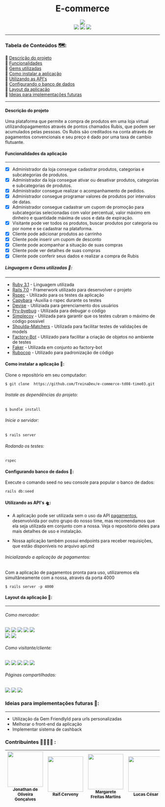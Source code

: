 <h1 align="center">E-commerce </h1>

<div align="center"><img src="app/assets/images/readme_images/ecommerce.png"></div>

<div align="center"><img src="https://badgen.net/badge/Ruby/Versão%203.1/red?icon=ruby"> <img  align="justify" src="https://raw.githubusercontent.com/jonathandeoliveira/campus-delivery/e46c3cd2f6f684e496cf70eae6a13eae60452f7f/app/assets/images/v1.svg"> <img  align="justify" src=https://img.shields.io/badge/Status-Em%20desenvolvimento-brightgreen> </div>

____
### <p align="justify"> Tabela de Conteúdos 🗺️: </p>
  🔹	[Descrição do projeto](#descrição-do-projeto) </br>
  🔹	[Funcionalidades](#funcionalidades)</br>
  🔹	[Gems utilizadas](#gems-utilizadas)</br>
  🔹	[Como instalar a aplicação](#como-instalar-a-aplicação)</br>
  🔹	[Utilizando as API's](#configurando-o-banco-de-dados)</br>
  🔹	[Configurando o banco de dados](#configurando-o-banco-de-dados)</br>
  🔹	[Layout da aplicação](#layout-da-aplicação)</br>
  🔹	[Ideias para implementações futuras](#ideias-para-implementações-futuras)</br>
___
  #### <p align="justify"> Descrição do projeto </p>
  Uma plataforma que permite a compra de produtos em uma loja virtual
  utilizandopagamentos através de pontos chamados Rubis, que podem ser acumulados pelas pessoas. Os Rubis são creditados na conta através de pagamentos convencionais e seu preço é dado por uma taxa de cambio flutuante.

  #### <p align="justify"> Funcionalidades da aplicação </p>
___

  - [X] Administrador da loja consegue cadastrar produtos, categorias e subcategorias de produtos.
  - [x] Administrador da loja consegue ativar ou desativar produtos, categorias e subcategorias de produtos.
  - [X] Administrador consegue realizar o acompanhamento de pedidos.
  - [X] Administrador consegue programar valores de produtos por intervalos de datas.
  - [x] Administrador consegue cadastrar um cupom de promoção para subcategorias selecionadas com valor percentual, valor máximo em dinheiro e quantidade máxima de usos e data de expiração.
  - [X] Visitante pode ver todos os produtos, buscar produtos por categoria ou por nome e se cadastrar na plataforma.
  - [X] Cliente pode adicionar produtos ao carrinho
  - [X] Cliente pode inserir um cupom de desconto 
  - [X] Cliente pode acompanhar a situação de suas compras
  - [X] Cliente pode ver detalhes de suas compras
  - [X] Cliente pode conferir seus dados e realizar a compra de Rubis

 ##### <p align="justify"> Linguagem e Gems utilizadas :gem:: </p>
___
- [Ruby 3.1](https://ruby-doc.org) - Linguagem utilizada
- [Rails 7.0](https://guides.rubyonrails.org) - Framerwork utilizado para desenvolver o projeto
- [Rspec](https://github.com/rspec/rspec-rails) - Utilizado para os testes da aplicação
- [Capybara](https://github.com/teamcapybara/capybara#using-capybara-with-rspec) -Auxilia o rspec durante os testes
- [Devise](https://github.com/heartcombo/devise) -	Utiliziada para gerenciamento dos usuários
- [Pry-byebug](https://github.com/deivid-rodriguez/pry-byebug) - Utilizada para debugar o código
- [Simplecov](https://github.com/simplecov-ruby/simplecov) - Utilizada para garantir que os testes cubram o máximo de código possível 
- [Shoulda-Matchers](https://github.com/thoughtbot/shoulda-matchers) - Utilizada para facilitar testes de validações de models
- [Factory-Bot](https://github.com/thoughtbot/factory_bot) - Utilizado para facilitar a criação de objetos no ambiente de testes
- [Faker](https://github.com/faker-ruby/faker-bot) - Utilizada em conjunto ao factory-bot
- [Rubocop](https://github.com/rubocop/rubocop-rails) - Utilizado para padronização de código

####  <p align="justify"> Como instalar a aplicação 🔌: </p>

Clone o repositório em seu computador: 

    $ git clone  https://github.com/TreinaDev/e-commerce-td08-time03.git 

######  <p align="justify"> Instale as dependências do projeto: </p>

    $ bundle install

###### Inicie o servidor:

    $ rails server

###### Rodando os testes:

    rspec

#### Configurando banco de dados 💾:
Execute o comando seed no seu console para popular o banco de dados:

    rails db:seed


#### Utilizando as API's 🛸:
 - A aplicação pode ser utilizada sem o uso da API [pagamentos](https://github.com/TreinaDev/pagamentos-td08-time03), desenvolvida por outro grupo do nosso time, mas recomendamos que ela seja utilizada em conjunto com a nossa. Veja o repositório deles para mais detalhes de uso e instalação.
  
 - Nossa aplicação também possui endpoints para receber requisições, que estão disponíveis no arquivo api.md

###### Inicializando a aplicação de pagamentos:
Com a aplicação de pagamentos pronta para uso, utilizaremos ela simultâneamente com a nossa, através da porta 4000 </br>

    $ rails server -p 4000

#### Layout da aplicação 🔭:
___
###### Como mercador:
  <img src="app/assets/images/readme_images/category_details.jpg">
  <img src="app/assets/images/readme_images/category_list_merchant.jpg">
  <img src="app/assets/images/readme_images/create_product.jpg">
  <img src="app/assets/images/readme_images/promotion_create_merchant.jpg">
  <img src="app/assets/images/readme_images/promotion_list_merchant.jpg"></br>
  <img src="app/assets/images/readme_images/product_list_merchant.jpg">
  <img src="app/assets/images/readme_images/order_list_merchant.jpg">

###### Como visitante/cliente:
  <img src="app/assets/images/readme_images/customer_account.jpg">
  <img src="app/assets/images/readme_images/ruby_buy.jpg">
  <img src="app/assets/images/readme_images/customer_product_detail.jpg">
  <img src="app/assets/images/readme_images/customer_cart.jpg">
  <img src="app/assets/images/readme_images/cupom_field.jpg">

###### Páginas compartilhadas:
  <img src="app/assets/images/readme_images/homepage1.jpg">
  <img src= "app/assets/images/readme_images/login_screen.jpg">
  <img src="app/assets/images/readme_images/search_product.jpg">

### Ideias para implementações futuras 📖:
___
* Utilização da Gem FriendlyId para urls personalizadas
* Melhorar o front-end da aplicação
* Implementar sistema de cashback

### Contribuintes 👨‍💻👩‍💻 : 

| [<img src="https://avatars.githubusercontent.com/u/56161566?v=4v" width=115><br><sub>Jonathan de Oliveira Gonçalves</sub>](https://github.com/jonathandeoliveira) |  [<img src="https://avatars.githubusercontent.com/u/28884110?v=4" width=115><br><sub>Raif Cerveny</sub>](https://github.com/Raifc) |  [<img src="https://avatars.githubusercontent.com/u/83035492?v=4" width=115><br><sub>Margarete Freitas Martins</sub>](https://github.com/fmarga) |  [<img src="https://avatars.githubusercontent.com/u/43433070?v=4" width=115><br><sub>Lucas César</sub>](https://github.com/lucascda) |
| :---: | :---: | :---: | :---: | 